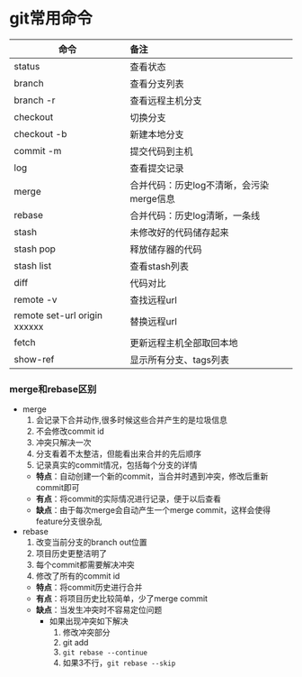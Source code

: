# git常用命令

命令|备注
--|:--|
status|查看状态
branch|查看分支列表
branch -r|查看远程主机分支
checkout|切换分支
checkout -b|新建本地分支
commit -m|提交代码到主机
log|查看提交记录
merge|合并代码：历史log不清晰，会污染merge信息
rebase|合并代码：历史log清晰，一条线
stash|未修改好的代码储存起来
stash pop|释放储存器的代码
stash list|查看stash列表
diff|代码对比
remote -v|查找远程url
remote set-url origin xxxxxx|替换远程url
fetch|更新远程主机全部取回本地
show-ref|显示所有分支、tags列表

### merge和rebase区别
* merge
    1. 会记录下合并动作,很多时候这些合并产生的是垃圾信息
    2. 不会修改commit id
    3. 冲突只解决一次
    4. 分支看着不太整洁，但能看出来合并的先后顺序
    5. 记录真实的commit情况，包括每个分支的详情
    * **特点**：自动创建一个新的commit，当合并时遇到冲突，修改后重新commit即可
    * **有点**：将commit的实际情况进行记录，便于以后查看
    * **缺点**：由于每次merge会自动产生一个merge commit，这样会使得feature分支很杂乱
* rebase
    1. 改变当前分支的branch out位置
    2. 项目历史更整洁明了
    3. 每个commit都需要解决冲突
    4. 修改了所有的commit id
    * **特点**：将commit历史进行合并
    * **有点**：将项目历史比较简单，少了merge commit
    * **缺点**：当发生冲突时不容易定位问题
        * 如果出现冲突如下解决
            1. 修改冲突部分
            2. git add
            3. `git rebase --continue`
            4.  如果3不行，`git rebase --skip`
